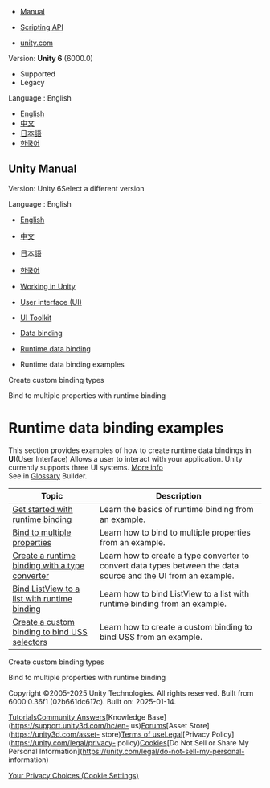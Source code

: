 [](https://docs.unity3d.com)

  * [Manual](../Manual/index.html)
  * [Scripting API](../ScriptReference/index.html)

  * [unity.com](https://unity.com/)

Version: **Unity 6** (6000.0)

  * Supported
  * Legacy

Language : English

  * [English](/Manual/UIE-runtime-binding-examples.html)
  * [中文](/cn/current/Manual/UIE-runtime-binding-examples.html)
  * [日本語](/ja/current/Manual/UIE-runtime-binding-examples.html)
  * [한국어](/kr/current/Manual/UIE-runtime-binding-examples.html)

[](https://docs.unity3d.com)

## Unity Manual

Version: Unity 6Select a different version

Language : English

  * [English](/Manual/UIE-runtime-binding-examples.html)
  * [中文](/cn/current/Manual/UIE-runtime-binding-examples.html)
  * [日本語](/ja/current/Manual/UIE-runtime-binding-examples.html)
  * [한국어](/kr/current/Manual/UIE-runtime-binding-examples.html)

  * [Working in Unity](working-in-unity.html)
  * [User interface (UI)](UIToolkits.html)
  * [UI Toolkit](UIElements.html)
  * [Data binding](UIE-data-binding.html)
  * [Runtime data binding](UIE-runtime-binding.html)
  * Runtime data binding examples

[](UIE-runtime-binding-custom-types.html)

Create custom binding types

[](UIE-bind-to-multiple-properties-with-runtime-binding.html)

Bind to multiple properties with runtime binding

# Runtime data binding examples

This section provides examples of how to create runtime data bindings in
**UI**(User Interface) Allows a user to interact with your application. Unity
currently supports three UI systems. [More info](UI-system-compare.html)  
See in [Glossary](Glossary.html#UI) Builder.

**Topic** | **Description**  
---|---  
[Get started with runtime binding](UIE-get-started-runtime-binding.html) | Learn the basics of runtime binding from an example.  
[Bind to multiple properties](UIE-bind-to-multiple-properties-with-runtime-binding.html) | Learn how to bind to multiple properties from an example.  
[Create a runtime binding with a type converter](UIE-create-runtime-binding-type-converter.html) | Learn how to create a type converter to convert data types between the data source and the UI from an example.  
[Bind ListView to a list with runtime binding](UIE-runtime-binding-list-view.html) | Learn how to bind ListView to a list with runtime binding from an example.  
[Create a custom binding to bind USS selectors](UIE-runtime-custom-binding-bind-uss.html) | Learn how to create a custom binding to bind USS from an example.  
  
[](UIE-runtime-binding-custom-types.html)

Create custom binding types

[](UIE-bind-to-multiple-properties-with-runtime-binding.html)

Bind to multiple properties with runtime binding

Copyright ©2005-2025 Unity Technologies. All rights reserved. Built from
6000.0.36f1 (02b661dc617c). Built on: 2025-01-14.

[Tutorials](https://learn.unity.com/)[Community
Answers](https://answers.unity3d.com)[Knowledge
Base](https://support.unity3d.com/hc/en-
us)[Forums](https://forum.unity3d.com)[Asset Store](https://unity3d.com/asset-
store)[Terms of
use](https://docs.unity3d.com/Manual/TermsOfUse.html)[Legal](https://unity.com/legal)[Privacy
Policy](https://unity.com/legal/privacy-
policy)[Cookies](https://unity.com/legal/cookie-policy)[Do Not Sell or Share
My Personal Information](https://unity.com/legal/do-not-sell-my-personal-
information)

[Your Privacy Choices (Cookie Settings)](javascript:void\(0\);)


